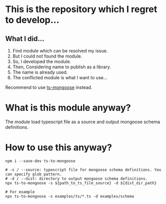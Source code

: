 # This is the repository which I regret to develop...

## What I did...
1. Find module which can be resolved my issue.
2. But I could not found the module.
3. So, I developed the module.
4. Then, Considering name to publish as a library.
5. The name is already used.
6. The conflicted module is what I want to use...

Recommend to use [ts-mongoose](https://www.npmjs.com/package/ts-mongoose) instead.

# What is this module anyway?
The module load typescript file as a source and output mongoose schema definitions.

# How to use this anyway?
```
npm i --save-dev ts-to-mongoose

# -s / --source: typescript file for mongoose schema definitions. You can specify glob pattern.
# -d / --dist: directory to output mongoose schema definitions.
npx ts-to-mongoose -s ${path_to_ts_file_source} -d ${dist_dir_path}

# For example
npx ts-to-mongoose -s examples/ts/*.ts -d examples/schema
```

